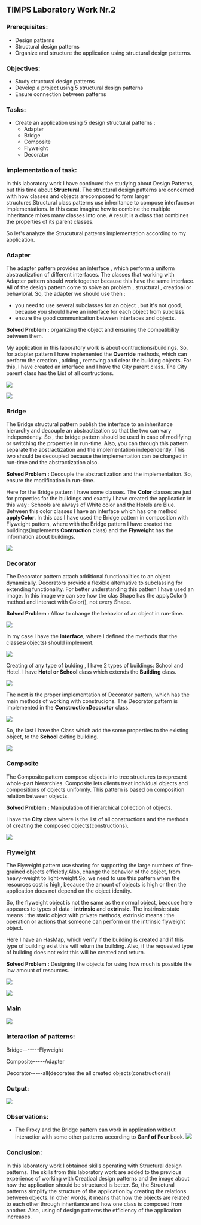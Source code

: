 ## TIMPS Laboratory Work Nr.2


### Prerequisites:
  - Design patterns
  - Structural design patterns
  - Organize and structure the application using structural design patterns.

### Objectives:
  - Study structural design patterns
  - Develop a project using 5 structural design patterns
  - Ensure connection between patterns
 
 ### Tasks: 
 -  Create an application using 5 design structural patterns : 
    - Adapter
    - Bridge
    - Composite
    - Flyweight
    - Decorator 
    
 ### Implementation of task: 
 
 In this laboratory work I have continued the studying about Design Patterns, but this time about **Structural**. The structural design patterns are concerned with how classes and objects arecomposed to form larger structures.Structural class patterns use inheritance to compose interfacesor implementations. In this case imagine how to combine the multiple inheritance mixes many classes into one. A result is a class that combines the properties of its parent classes. 
 
 So let's analyze the Strucutural patterns implementation according to my application.
 
 ### Adapter
 
 The adapter pattern provides an interface , which perform a uniform abstractization of different interfaces. The classes that working with Adapter pattern should work together because this have the same interface. All of the design pattern come to solve an problem , structural , creatioal or behavioral. So, the adapter we should use then : 
 - you need to use several subclasses for an object , but it's not good, because you should have an interface for each object from subclass.
 - ensure the good communication between interfaces and objects. 
 
 **Solved Problem :** organizing the object and ensuring the compatibility between them.
 
 My application in this laboratory work is about contructions/buildings. So, for adapter pattern I have implemented the **Override** methods, which can perform the creation , adding , removing and clear the building objects. For this, I have created an interface and I have the City parent class. The City parent class has the List of all contructions. 
 
 ![](https://github.com/gzaharia/TIMPS/blob/master/lab2_tmps/Screens/targetIterface.PNG)
 
 ![](https://github.com/gzaharia/TIMPS/blob/master/lab2_tmps/Screens/Adapter.PNG) 
 
 ### Bridge 
 
 The Bridge structural pattern publish the interface to an inheritance hierarchy and decouple an abstractization so that the two can vary independently. So , the bridge pattern should be used in case of modifying or switching the properties in run-time. Also, you can through this pattern separate the abstractization and the implementation independently. This two should be decoupled because the implementation can be changed in run-time and the abstractization also. 
 
 **Solved Problem :** Decouple the abstractization and the implementation. So, ensure the modification in run-time.
 
 Here for the Bridge pattern I have some classes. The **Color** classes are just for properties for the buildings and exactly I have created the application in this way : Schools are always of White color and the Hotels are Blue. Between this color classes I have an interface which has one method **applyColor**. 
 In this cas I have used the Bridge pattern in composition with Flyweight pattern, where  with the Bridge pattern I have created the buildings(implements **Contruction** class) and the **Flyweight** has the information about buildings. 
 
 ![](https://github.com/gzaharia/TIMPS/blob/master/lab2_tmps/Screens/bridge.PNG) 
 
 ### Decorator 
 
 The Decorator pattern attach additional functionalities to an object dynamically. Decorators provide a flexible alternative to subclassing for extending functionality. For better understanding this pattern I have used an image. In this image we can see how the clas Shape has the applyColor() method and interact with Color(), not every Shape. 
 
 **Solved Problem :** Allow to change the behavior of an object in run-time.
 
 ![](https://github.com/gzaharia/TIMPS/blob/master/lab2_tmps/Screens/decorator_image.png) 
 
 In my case I have the **Interface**, where I defined the methods that the classes(objects) should implement. 
 
 ![](https://github.com/gzaharia/TIMPS/blob/master/lab2_tmps/Screens/decorator_interface.PNG) 
 
 Creating of any type of bulding , I have 2 types of buildings: School and Hotel. I have **Hotel or School** class which extends the **Building** class. 
 
 ![](https://github.com/gzaharia/TIMPS/blob/master/lab2_tmps/Screens/decorator_class.PNG) 
 
 The next is the proper implementation of Decorator pattern, which has the main methods of working with construcions. The Decorator pattern is implemented in the **ConstructionDecorator** class. 
 
 ![](https://github.com/gzaharia/TIMPS/blob/master/lab2_tmps/Screens/decorator.PNG) 
 
 So, the last I have the Class which add the some properties to the existing object, to the **School** exiting building. 
 
 ![](https://github.com/gzaharia/TIMPS/blob/master/lab2_tmps/Screens/apply_decorator.PNG)
 
 
 ### Composite 
 
 The Composite pattern compose objects into tree structures to represent whole-part hierarchies. Composite lets clients treat individual objects and compositions of objects uniformly. This pattern is based on composition relation between objects. 
 
 **Solved Problem :** Manipulation of hierarchical collection of objects. 
 
 I have the **City** class where is the list of all constructions and the methods of creating the composed objects(constructions). 
 
 ![](https://github.com/gzaharia/TIMPS/blob/master/lab2_tmps/Screens/composite.PNG) 
 
 ### Flyweight 
 
 The Flyweight pattern use sharing for supporting the large numbers of fine-grained objects efficietly.Also, change the behavior of the object, from heavy-weight to light-weight.So, we need to use this pattern when the resources cost is high, because the amount of objects is high or then the application does not depend on the object identity.
 
 So, the flyweight object is not the same as the normal object, beacuse here appeares to types of data : **intrinsic** and **extrinsic**. The instrinsic state means : the static object with private methods, extrinsic means : the operation or actions that someone can perform on the intrinsic flyweight object. 
 
 Here I have an HasMap, which verify if the building is created and if this type of building exist this will return the building. Also, if the requested type of building does not exist this will be created and return.
 
 
 **Solved Problem :** Designing the objects for using how much is possible the low amount of resources. 
 
 ![](https://github.com/gzaharia/TIMPS/blob/master/lab2_tmps/Screens/flyweght_image.PNG)
 
![](https://github.com/gzaharia/TIMPS/blob/master/lab2_tmps/Screens/flyweight.PNG)

### Main

![](https://github.com/gzaharia/TIMPS/blob/master/lab2_tmps/Screens/main.PNG)

### Interaction of patterns:

Bridge-------Flyweight

Composite-----Adapter 

Decorator-----all(decorates the all created objects(constructions))


### Output:

![](https://github.com/gzaharia/TIMPS/blob/master/lab2_tmps/Screens/output.PNG) 

### Observations:
- The Proxy and the Bridge pattern can work in application without interactior with some other patterns according to **Ganf of Four** book.
![](https://github.com/gzaharia/TIMPS/blob/master/lab2_tmps/Screens/Interactions.PNG)


### Conclusion:
In this laboratory work I obtained skills operating with Structural design patterns. The skills from this laboratory work are added to the previous experience of working with Creatioal design patterns and the image about how the application should be structured is better. So, the Structural patterns simplify the structure of the application by creating the relations between objects. In other words, it means that how the objects are related to each other through inheritance  and how one class is composed from another. Also, using of design patterns the efficiency of the application increases.
